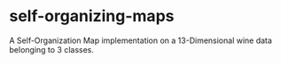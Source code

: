 # self-organizing-maps
A Self-Organization Map implementation on a 13-Dimensional wine data belonging to 3 classes.
